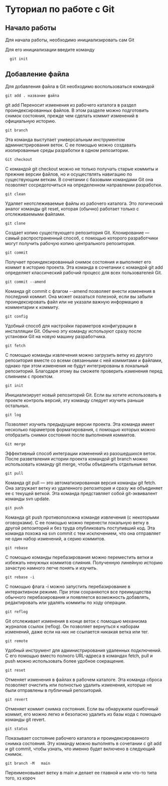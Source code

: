 # Туториал по работе с Git

## Начало работы

Для начала работы, необходимо инициализировать сам Git

Для его инициализации введите команду 

```
  git init
```

## Добавление файла

Для добавления файла в Git необходимо воспользоваться командой 

```
git add . название файла
```
git add
Переносит изменения из рабочего каталога в раздел проиндексированных файлов. В этом разделе можно подготовить снимок состояния, прежде чем сделать коммит изменений в официальную историю.
```
git branch
```
Эта команда выступает универсальным инструментом администрирования веток. С ее помощью можно создавать изолированные среды разработки в одном репозитории.
```
Git checkout
```
С командой git checkout можно не только получать старые коммиты и прежние версии файлов, но и осуществлять навигацию по существующим веткам. В сочетании с базовыми командами Git она позволяет сосредоточиться на определенном направлении разработки.
```
git clean
```
Удаляет неотслеживаемые файлы из рабочего каталога. Это логический аналог команды git reset, которая (обычно) работает только с отслеживаемыми файлами.
```
git clone
```
Создает копию существующего репозитория Git. Клонирование — самый распространенный способ, с помощью которого разработчики могут получить рабочую копию центрального репозитория.
```
git commit
```
Получает проиндексированный снимок состояния и выполняет его коммит в историю проекта. Эта команда в сочетании с командой git add определяет классический рабочий процесс для всех пользователей Git.
```
git commit --amend
```
Команда git commit с флагом --amend позволяет внести изменения в последний коммит. Она может оказаться полезной, если вы забыли проиндексировать файл или не указали важную информацию в комментарии к коммиту.
```
git config
```
Удобный способ для настройки параметров конфигурации в инсталляции Git. Обычно эту команду используют сразу после установки Git на новую машину разработчика.
```
git fetch
```
С помощью команды извлечения можно загрузить ветку из другого репозитория вместе со всеми связанными с ней коммитами и файлами, однако при этом изменения не будут интегрированы в локальный репозиторий. Благодаря этому вы сможете проверить изменения перед слиянием с проектом.
```
git init
```
Инициализирует новый репозиторий Git. Если вы хотите использовать в проекте контроль версий, эту команду следует изучить раньше остальных.
```
git log
```
Позволяет изучить предыдущие версии проекта. Эта команда имеет несколько параметров форматирования, с помощью которых можно отобразить снимки состояния после выполнения коммитов.
```
Git merge
```
Эффективный способ интеграции изменений из разошедшихся веток. После разветвления истории проекта командой git branch можно использовать команду git merge, чтобы объединить отдельные ветки.
```
git pull
```
Команда git pull — это автоматизированная версия команды git fetch. Она загружает ветку из удаленного репозитория и сразу же объединяет ее с текущей веткой. Эта команда представляет собой git-эквивалент команды svn update.
```
git push
```
Команда git push противоположна команде извлечения (с некоторыми оговорками). С ее помощью можно перенести локальную ветку в другой репозиторий и без труда опубликовать поступивший код. Эта команда похожа на svn commit с тем исключением, что она отправляет не один набор изменений, а серию коммитов.
```
git rebase
```
С помощью команды перебазирования можно переместить ветки и избежать ненужных коммитов слияния. Полученную линейную историю зачастую намного легче понять и изучить.
```
git rebase -i
```
С помощью флага -i можно запустить перебазирование в интерактивном режиме. При этом сохраняются все преимущества обычного перебазирования и появляется возможность добавлять, редактировать или удалять коммиты по ходу операции.
```
git reflog
```
Git отслеживает изменения в конце веток с помощью механизма журналов ссылок (reflog). Он позволяет вернуться к наборам изменений, даже если на них не ссылается никакая ветка или тег.
```
git remote
```
Удобный инструмент для администрирования удаленных подключений. С его помощью вместо полного URL-адреса в командах fetch, pull и push можно использовать более удобное сокращение.
```
git reset
```
Отменяет изменения в файлах в рабочем каталоге. Эта команда сброса позволяет очистить или полностью удалить изменения, которые не были отправлены в публичный репозиторий.
```
git revert
```
Отменяет коммит снимка состояния. Если вы обнаружили ошибочный коммит, его можно легко и безопасно удалить из базы кода с помощью команды git revert.
```
git status
```
Показывает состояние рабочего каталога и проиндексированного снимка состояния. Эту команду можно выполнять в сочетании с git add и git commit, чтобы узнать, что именно будет включено в следующий снимок.
```
git branch -M   main
```
Переименовывает ветку в main и делает ее главной и или что-то типа того, хз короч